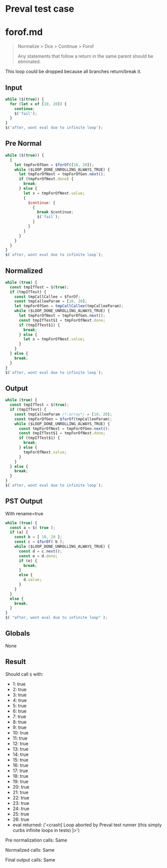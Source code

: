 # Preval test case

# forof.md

> Normalize > Dce > Continue > Forof
>
> Any statements that follow a return in the same parent should be eliminated.

This loop could be dropped because all branches return/break it.

## Input

`````js filename=intro
while ($(true)) {
  for (let x of [10, 20]) {
    continue;
    $('fail');
  }
}
$('after, wont eval due to infinite loop');
`````

## Pre Normal


`````js filename=intro
while ($(true)) {
  {
    let tmpForOfGen = $forOf([10, 20]);
    while ($LOOP_DONE_UNROLLING_ALWAYS_TRUE) {
      let tmpForOfNext = tmpForOfGen.next();
      if (tmpForOfNext.done) {
        break;
      } else {
        let x = tmpForOfNext.value;
        {
          $continue: {
            {
              break $continue;
              $(`fail`);
            }
          }
        }
      }
    }
  }
}
$(`after, wont eval due to infinite loop`);
`````

## Normalized


`````js filename=intro
while (true) {
  const tmpIfTest = $(true);
  if (tmpIfTest) {
    const tmpCallCallee = $forOf;
    const tmpCalleeParam = [10, 20];
    let tmpForOfGen = tmpCallCallee(tmpCalleeParam);
    while ($LOOP_DONE_UNROLLING_ALWAYS_TRUE) {
      let tmpForOfNext = tmpForOfGen.next();
      const tmpIfTest$1 = tmpForOfNext.done;
      if (tmpIfTest$1) {
        break;
      } else {
        let x = tmpForOfNext.value;
      }
    }
  } else {
    break;
  }
}
$(`after, wont eval due to infinite loop`);
`````

## Output


`````js filename=intro
while (true) {
  const tmpIfTest = $(true);
  if (tmpIfTest) {
    const tmpCalleeParam /*:array*/ = [10, 20];
    const tmpForOfGen = $forOf(tmpCalleeParam);
    while ($LOOP_DONE_UNROLLING_ALWAYS_TRUE) {
      const tmpForOfNext = tmpForOfGen.next();
      const tmpIfTest$1 = tmpForOfNext.done;
      if (tmpIfTest$1) {
        break;
      } else {
        tmpForOfNext.value;
      }
    }
  } else {
    break;
  }
}
$(`after, wont eval due to infinite loop`);
`````

## PST Output

With rename=true

`````js filename=intro
while (true) {
  const a = $( true );
  if (a) {
    const b = [ 10, 20 ];
    const c = $forOf( b );
    while ($LOOP_DONE_UNROLLING_ALWAYS_TRUE) {
      const d = c.next();
      const e = d.done;
      if (e) {
        break;
      }
      else {
        d.value;
      }
    }
  }
  else {
    break;
  }
}
$( "after, wont eval due to infinite loop" );
`````

## Globals

None

## Result

Should call `$` with:
 - 1: true
 - 2: true
 - 3: true
 - 4: true
 - 5: true
 - 6: true
 - 7: true
 - 8: true
 - 9: true
 - 10: true
 - 11: true
 - 12: true
 - 13: true
 - 14: true
 - 15: true
 - 16: true
 - 17: true
 - 18: true
 - 19: true
 - 20: true
 - 21: true
 - 22: true
 - 23: true
 - 24: true
 - 25: true
 - 26: true
 - eval returned: ('<crash[ Loop aborted by Preval test runner (this simply curbs infinite loops in tests) ]>')

Pre normalization calls: Same

Normalized calls: Same

Final output calls: Same
